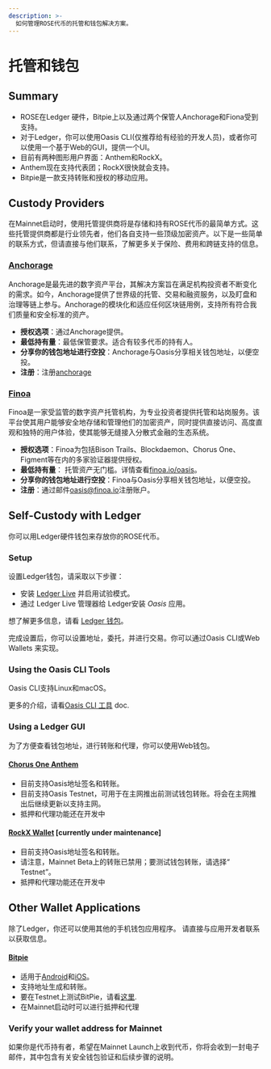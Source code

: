 ```yaml
---
description: >-
  如何管理ROSE代币的托管和钱包解决方案。
---
```


# 托管和钱包

## Summary

* ROSE在Ledger 硬件，Bitpie上以及通过两个保管人Anchorage和Fiona受到支持。
* 对于Ledger，你可以使用Oasis CLI(仅推荐给有经验的开发人员)，或者你可以使用一个基于Web的GUI，提供一个UI。
* 目前有两种图形用户界面：Anthem和RockX。
* Anthem现在支持代表团；RockX很快就会支持。
* Bitpie是一款支持转账和授权的移动应用。

## Custody Providers

在Mainnet启动时，使用托管提供商将是存储和持有ROSE代币的最简单方式。这些托管提供商都是行业领先者，他们各自支持一些顶级加密资产。以下是一些简单的联系方式，但请直接与他们联系，了解更多关于保险、费用和跨链支持的信息。

### [Anchorage](https://anchorage.com/)

Anchorage是最先进的数字资产平台，其解决方案旨在满足机构投资者不断变化的需求。如今，Anchorage提供了世界级的托管、交易和融资服务，以及盯盘和治理等链上参与。Anchorage的模块化和适应任何区块链用例，支持所有符合我们质量和安全标准的资产。

* **授权选项**：通过Anchorage提供。
* **最低持有量**：最低保管要求。适合有较多代币的持有人。
* **分享你的钱包地址进行空投**：Anchorage与Oasis分享相关钱包地址，以便空投。
* **注册**：注册[anchorage](https://web.anchorage.com/anchorage-oasis)

### [Finoa](https://finoa.io/)

Finoa是一家受监管的数字资产托管机构，为专业投资者提供托管和站岗服务。该平台使其用户能够安全地存储和管理他们的加密资产，同时提供直接访问、高度直观和独特的用户体验，使其能够无缝接入分散式金融的生态系统。

* **授权选项**：Finoa为包括Bison Trails、Blockdaemon、Chorus One、Figment等在内的多家验证器提供授权。
* **最低持有量**： 托管资产无门槛。详情查看[finoa.io/oasis](www.finoa.io/oasis)。
* **分享你的钱包地址进行空投**：Finoa与Oasis分享相关钱包地址，以便空投。
* **注册**：通过邮件[oasis@finoa.io](mailto:oasis@finoa.io)注册账户。

## Self-Custody with Ledger

你可以用Ledger硬件钱包来存放你的ROSE代币。

### Setup

设置Ledger钱包，请采取以下步骤：

* 安装 [Ledger Live](https://www.ledger.com/ledger-live) 并启用试验模式。
* 通过 Ledger Live 管理器给  Ledger安装   _Oasis_ 应用。

想了解更多信息，请看 [Ledger 钱包](ledger-wallet.md)。

完成设置后，你可以设置地址，委托，并进行交易。你可以通过Oasis CLI或Web Wallets 来实现。

### Using the Oasis CLI Tools

Oasis CLI支持Linux和macOS。

更多的介绍，请看[Oasis CLI 工具](../oasis-cli-tools/) doc.

### Using a Ledger GUI

为了方便查看钱包地址，进行转账和代理，你可以使用Web钱包。


#### [Chorus One Anthem](https://anthem.chorus.one/)
* 目前支持Oasis地址签名和转账。
* 目前支持Oasis Testnet，可用于在主网推出前测试钱包转账。将会在主网推出后继续更新以支持主网。
* 抵押和代理功能还在开发中

#### [RockX Wallet](https://oasis-wallet.rockx.com/) \[currently under maintenance\]

* 目前支持Oasis地址签名和转账。
* 请注意，Mainnet Beta上的转账已禁用；要测试钱包转账，请选择“ Testnet”。
* 抵押和代理功能还在开发中

## Other Wallet Applications
除了Ledger，你还可以使用其他的手机钱包应用程序。 请直接与应用开发者联系以获取信息。

#### [Bitpie](https://bitpie.com/)
* 适用于[Android](https://play.google.com/store/apps/details?id=com.bitpie)和[iOS](https://apps.apple.com/us/app/bitpie-wallet/id1481314229)。
* 支持地址生成和转账。
* 要在Testnet上测试BitPie，请看[这里](https://docs.oasis.dev/general/wallet-support/testing-bitpie).
* 在Mainnet启动时可以进行抵押和代理

### Verify your wallet address for Mainnet

如果你是代币持有者，希望在Mainnet Launch上收到代币，你将会收到一封电子邮件，其中包含有关安全钱包验证和后续步骤的说明。
